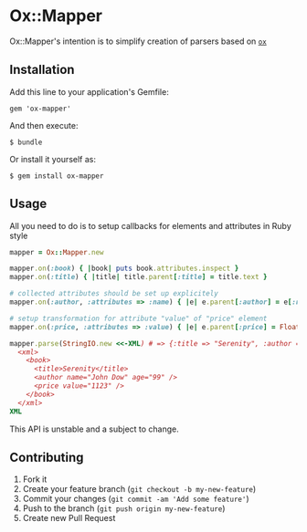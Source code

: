 # Ox::Mapper

Ox::Mapper's intention is to simplify creation of parsers based on [`ox`](https://github.com/ohler55/ox)

## Installation

Add this line to your application's Gemfile:

    gem 'ox-mapper'

And then execute:

    $ bundle

Or install it yourself as:

    $ gem install ox-mapper

## Usage

All you need to do is to setup callbacks for elements and attributes in Ruby style
```ruby
mapper = Ox::Mapper.new

mapper.on(:book) { |book| puts book.attributes.inspect }
mapper.on(:title) { |title| title.parent[:title] = title.text }

# collected attributes should be set up explicitely
mapper.on(:author, :attributes => :name) { |e| e.parent[:author] = e[:name] }

# setup transformation for attribute "value" of "price" element
mapper.on(:price, :attributes => :value) { |e| e.parent[:price] = Float(e[:value]) }

mapper.parse(StringIO.new <<-XML) # => {:title => "Serenity", :author => "John Dow", :price => 1123.0}
  <xml>
    <book>
      <title>Serenity</title>
      <author name="John Dow" age="99" />
      <price value="1123" />
    </book>
  </xml>
XML
```

This API is unstable and a subject to change.

## Contributing

1. Fork it
2. Create your feature branch (`git checkout -b my-new-feature`)
3. Commit your changes (`git commit -am 'Add some feature'`)
4. Push to the branch (`git push origin my-new-feature`)
5. Create new Pull Request

